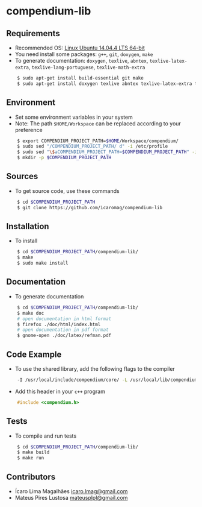 # compendium-lib

## Requirements

- Recommended OS: [Linux Ubuntu 14.04.4 LTS 64-bit](http://releases.ubuntu.com/14.04/)
- You need install some packages: `g++`, `git`, `doxygen`, `make`
- To generate documentation: `doxygen`, `texlive`, `abntex`, `texlive-latex-extra`, `texlive-lang-portuguese`, `texlive-math-extra`

```sh
    $ sudo apt-get install build-essential git make
    $ sudo apt-get install doxygen texlive abntex texlive-latex-extra texlive-lang-portuguese texlive-math-extra
```

## Environment

- Set some environment variables in your system
- Note: The path `$HOME/Workspace` can be replaced according to your preference

```sh
    $ export COMPENDIUM_PROJECT_PATH=$HOME/Workspace/compendium/
    $ sudo sed "/COMPENDIUM_PROJECT_PATH/ d" -i /etc/profile
    $ sudo sed "\$aCOMPENDIUM_PROJECT_PATH=$COMPENDIUM_PROJECT_PATH" -i /etc/profile
    $ mkdir -p $COMPENDIUM_PROJECT_PATH
```

## Sources

- To get source code, use these commands

```sh
    $ cd $COMPENDIUM_PROJECT_PATH
    $ git clone https://github.com/icaromag/compendium-lib
```

## Installation

- To install

```sh
    $ cd $COMPENDIUM_PROJECT_PATH/compendium-lib/
    $ make
    $ sudo make install
```

## Documentation

- To generate documentation

```sh
    $ cd $COMPENDIUM_PROJECT_PATH/compendium-lib/
    $ make doc
    # open documentation in html format
    $ firefox ./doc/html/index.html
    # open documentation in pdf format
    $ gnome-open ./doc/latex/refman.pdf
```

## Code Example

- To use the shared library, add the following flags to the compiler

```sh
    -I /usr/local/include/compendium/core/ -L /usr/local/lib/compendium/core/ -lcompendium main.cpp -o a.out
```

- Add this header in your `c++` program

```cpp
    #include <compendium.h>
```

## Tests

- To compile and run tests

```sh
    $ cd $COMPENDIUM_PROJECT_PATH/compendium-lib/
    $ make build
    $ make run
```

## Contributors

* Ícaro Lima Magalhães <icaro.lmag@gmail.com>
* Mateus Pires Lustosa <mateusplpl@gmail.com>